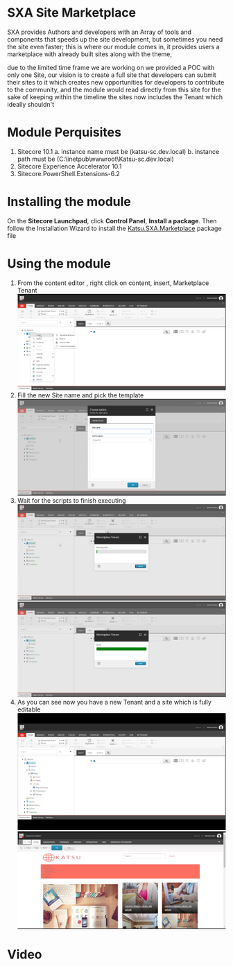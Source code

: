 
# SXA Site Marketplace



SXA provides Authors and developers with an Array of tools and components that speeds up the site development, but sometimes you need the site even faster; this is where our module comes in, it provides users a marketplace with already built sites along with the theme,

due to the limited time frame we are working on we provided a POC with only one Site, our vision is to create a full site that developers can submit their sites to it which creates new opportunities for developers to contribute to the community, and the module would read directly from this site 
for the sake of keeping within the timeline the sites now includes the Tenant which ideally shouldn't  

# Module Perquisites   
1. Sitecore 10.1
  a. instance name must be (katsu-sc.dev.local)
  b. instance path must be (C:\inetpub\wwwroot\Katsu-sc.dev.local) 
2. Sitecore Experience Accelerator 10.1
3. Sitecore.PowerShell.Extensions-6.2

# Installing the module 
On the **Sitecore Launchpad**, click **Control Panel**, **Install a package**. Then follow the Installation Wizard to install the [Katsu.SXA.Marketplace](../package/Katsu.SXA.Marketplace.zip) package file

# Using the module
1. From the content editor , right click on content, insert, Marketplace Tenant
![Step 1](images/1.png?raw=true "Step 1")
2. Fill the new Site name and pick the template
![Step 2](images/2.png?raw=true "Step 2")
3. Wait for the scripts to finish executing 
![Step 3](images/3.png?raw=true "Step 3")
![Step 4](images/4.png?raw=true "Step 4")
4. As you can see now you have a new Tenant and a site which is fully editable 
![Step 5](images/5.png?raw=true "Step 5")
![Step 6](images/6.png?raw=true "Step 6")

# Video